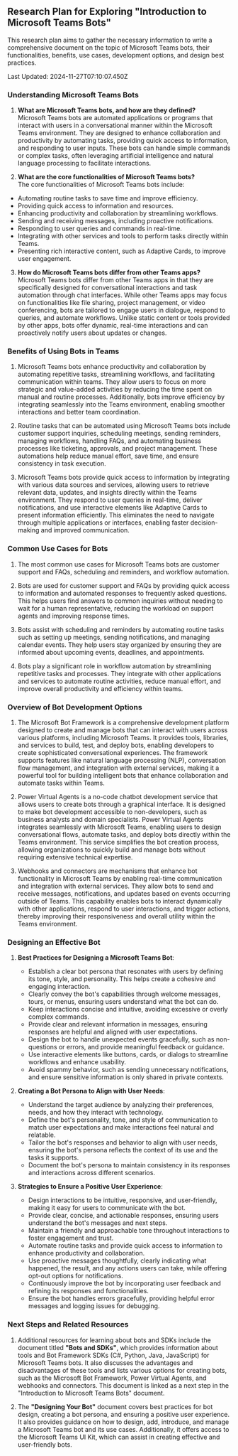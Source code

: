 ## Research Plan for Exploring "Introduction to Microsoft Teams Bots"

This research plan aims to gather the necessary information to write a comprehensive document on the topic of Microsoft Teams bots, their functionalities, benefits, use cases, development options, and design best practices.

Last Updated: 2024-11-27T07:10:07.450Z

### Understanding Microsoft Teams Bots

1. **What are Microsoft Teams bots, and how are they defined?**  
Microsoft Teams bots are automated applications or programs that interact with users in a conversational manner within the Microsoft Teams environment. They are designed to enhance collaboration and productivity by automating tasks, providing quick access to information, and responding to user inputs. These bots can handle simple commands or complex tasks, often leveraging artificial intelligence and natural language processing to facilitate interactions.

2. **What are the core functionalities of Microsoft Teams bots?**  
The core functionalities of Microsoft Teams bots include:  
- Automating routine tasks to save time and improve efficiency.  
- Providing quick access to information and resources.  
- Enhancing productivity and collaboration by streamlining workflows.  
- Sending and receiving messages, including proactive notifications.  
- Responding to user queries and commands in real-time.  
- Integrating with other services and tools to perform tasks directly within Teams.  
- Presenting rich interactive content, such as Adaptive Cards, to improve user engagement.

3. **How do Microsoft Teams bots differ from other Teams apps?**  
Microsoft Teams bots differ from other Teams apps in that they are specifically designed for conversational interactions and task automation through chat interfaces. While other Teams apps may focus on functionalities like file sharing, project management, or video conferencing, bots are tailored to engage users in dialogue, respond to queries, and automate workflows. Unlike static content or tools provided by other apps, bots offer dynamic, real-time interactions and can proactively notify users about updates or changes.

### Benefits of Using Bots in Teams

1. Microsoft Teams bots enhance productivity and collaboration by automating repetitive tasks, streamlining workflows, and facilitating communication within teams. They allow users to focus on more strategic and value-added activities by reducing the time spent on manual and routine processes. Additionally, bots improve efficiency by integrating seamlessly into the Teams environment, enabling smoother interactions and better team coordination.

2. Routine tasks that can be automated using Microsoft Teams bots include customer support inquiries, scheduling meetings, sending reminders, managing workflows, handling FAQs, and automating business processes like ticketing, approvals, and project management. These automations help reduce manual effort, save time, and ensure consistency in task execution.

3. Microsoft Teams bots provide quick access to information by integrating with various data sources and services, allowing users to retrieve relevant data, updates, and insights directly within the Teams environment. They respond to user queries in real-time, deliver notifications, and use interactive elements like Adaptive Cards to present information efficiently. This eliminates the need to navigate through multiple applications or interfaces, enabling faster decision-making and improved communication.

### Common Use Cases for Bots

1. The most common use cases for Microsoft Teams bots are customer support and FAQs, scheduling and reminders, and workflow automation.  

2. Bots are used for customer support and FAQs by providing quick access to information and automated responses to frequently asked questions. This helps users find answers to common inquiries without needing to wait for a human representative, reducing the workload on support agents and improving response times.  

3. Bots assist with scheduling and reminders by automating routine tasks such as setting up meetings, sending notifications, and managing calendar events. They help users stay organized by ensuring they are informed about upcoming events, deadlines, and appointments.  

4. Bots play a significant role in workflow automation by streamlining repetitive tasks and processes. They integrate with other applications and services to automate routine activities, reduce manual effort, and improve overall productivity and efficiency within teams.

### Overview of Bot Development Options

1. The Microsoft Bot Framework is a comprehensive development platform designed to create and manage bots that can interact with users across various platforms, including Microsoft Teams. It provides tools, libraries, and services to build, test, and deploy bots, enabling developers to create sophisticated conversational experiences. The framework supports features like natural language processing (NLP), conversation flow management, and integration with external services, making it a powerful tool for building intelligent bots that enhance collaboration and automate tasks within Teams.

2. Power Virtual Agents is a no-code chatbot development service that allows users to create bots through a graphical interface. It is designed to make bot development accessible to non-developers, such as business analysts and domain specialists. Power Virtual Agents integrates seamlessly with Microsoft Teams, enabling users to design conversational flows, automate tasks, and deploy bots directly within the Teams environment. This service simplifies the bot creation process, allowing organizations to quickly build and manage bots without requiring extensive technical expertise.

3. Webhooks and connectors are mechanisms that enhance bot functionality in Microsoft Teams by enabling real-time communication and integration with external services. They allow bots to send and receive messages, notifications, and updates based on events occurring outside of Teams. This capability enables bots to interact dynamically with other applications, respond to user interactions, and trigger actions, thereby improving their responsiveness and overall utility within the Teams environment.

### Designing an Effective Bot

1. **Best Practices for Designing a Microsoft Teams Bot**:  
   - Establish a clear bot persona that resonates with users by defining its tone, style, and personality. This helps create a cohesive and engaging interaction.  
   - Clearly convey the bot's capabilities through welcome messages, tours, or menus, ensuring users understand what the bot can do.  
   - Keep interactions concise and intuitive, avoiding excessive or overly complex commands.  
   - Provide clear and relevant information in messages, ensuring responses are helpful and aligned with user expectations.  
   - Design the bot to handle unexpected events gracefully, such as non-questions or errors, and provide meaningful feedback or guidance.  
   - Use interactive elements like buttons, cards, or dialogs to streamline workflows and enhance usability.  
   - Avoid spammy behavior, such as sending unnecessary notifications, and ensure sensitive information is only shared in private contexts.  

2. **Creating a Bot Persona to Align with User Needs**:  
   - Understand the target audience by analyzing their preferences, needs, and how they interact with technology.  
   - Define the bot's personality, tone, and style of communication to match user expectations and make interactions feel natural and relatable.  
   - Tailor the bot's responses and behavior to align with user needs, ensuring the bot's persona reflects the context of its use and the tasks it supports.  
   - Document the bot's persona to maintain consistency in its responses and interactions across different scenarios.  

3. **Strategies to Ensure a Positive User Experience**:  
   - Design interactions to be intuitive, responsive, and user-friendly, making it easy for users to communicate with the bot.  
   - Provide clear, concise, and actionable responses, ensuring users understand the bot's messages and next steps.  
   - Maintain a friendly and approachable tone throughout interactions to foster engagement and trust.  
   - Automate routine tasks and provide quick access to information to enhance productivity and collaboration.  
   - Use proactive messages thoughtfully, clearly indicating what happened, the result, and any actions users can take, while offering opt-out options for notifications.  
   - Continuously improve the bot by incorporating user feedback and refining its responses and functionalities.  
   - Ensure the bot handles errors gracefully, providing helpful error messages and logging issues for debugging.

### Next Steps and Related Resources

1. Additional resources for learning about bots and SDKs include the document titled **"Bots and SDKs"**, which provides information about tools and Bot Framework SDKs (C#, Python, Java, JavaScript) for Microsoft Teams bots. It also discusses the advantages and disadvantages of these tools and lists various options for creating bots, such as the Microsoft Bot Framework, Power Virtual Agents, and webhooks and connectors. This document is linked as a next step in the "Introduction to Microsoft Teams Bots" document.

2. The **"Designing Your Bot"** document covers best practices for bot design, creating a bot persona, and ensuring a positive user experience. It also provides guidance on how to design, add, introduce, and manage a Microsoft Teams bot and its use cases. Additionally, it offers access to the Microsoft Teams UI Kit, which can assist in creating effective and user-friendly bots.